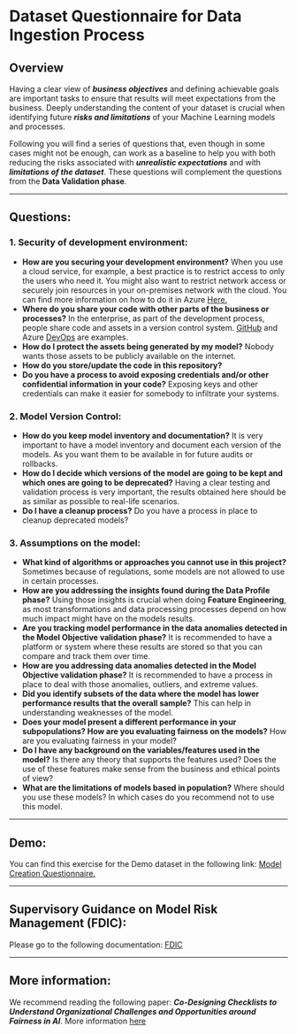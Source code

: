 # Dataset Questionnaire for Data Ingestion Process

## Overview

Having a clear view of ***business objectives*** and defining achievable goals are important tasks to ensure that results will meet expectations from the business. Deeply understanding the content of your dataset is crucial when identifying future ***risks and limitations*** of your Machine Learning models and processes.

Following you will find a series of questions that, even though in some cases might not be enough, can work as a baseline to help you with both reducing the risks associated with ***unrealistic expectations*** and  with ***limitations of the dataset***. These questions will complement the questions from the **Data Validation phase**.

-------------------------------

## Questions:

### 1. Security of development environment:

- **How are you securing your development environment?** When you use a cloud service, for example, a best practice is to restrict access to only the users who need it. You might also want to restrict network access or securely join resources in your on-premises network with the cloud. You can find more information on how to do it in Azure [Here.](https://docs.microsoft.com/en-us/azure/machine-learning/concept-enterprise-security)
- **Where do you share your code with other parts of the business or processes?** In the enterprise, as part of the development process, people share code and assets in a version control system. [GitHub](https://www.bing.com/search?q=github+introduction&cvid=0af7cc9bbabf4381bcba579b85a5bf82&FORM=ANAB01&PC=U531) and Azure [DevOps](https://docs.microsoft.com/en-us/azure/devops/?view=azure-devops) are examples.
- **How do I protect the assets being generated by my model?** Nobody wants those assets to be publicly available on the internet.
- **How do you store/update the code in this repository?**
- **Do you have a process to avoid exposing credentials and/or other confidential information in your code?** Exposing keys and other credentials can make it easier for somebody to infiltrate your systems.

### 2. Model Version Control:

- **How do you keep model inventory and documentation?** It is very important to have a model inventory and document each version of the models. As you want them to be available in for future audits or rollbacks.
- **How do I decide which versions of the model are going to be kept and which ones are going to be deprecated?** Having a clear testing and validation process is very important, the results obtained here should be as similar as possible to real-life scenarios.
- **Do I have a cleanup process?** Do you have a process in place to cleanup deprecated models?

### 3. Assumptions on the model:
                                                                                             
- **What kind of algorithms or approaches you cannot use in this project?** Sometimes because of regulations, some models are not allowed to use in certain processes.
- **How are you addressing the insights found during the Data Profile phase?** Using those insights is crucial when doing **Feature Engineering**, as most transformations and data processing processes depend on how much impact might have on the models results.
- **Are you tracking model performance in the data anomalies detected in the Model Objective validation phase?** It is recommended to have a platform or system where these results are stored so that you can compare and track them over time. 
- **How are you addressing data anomalies detected in the Model Objective validation phase?** It is recommended to have a process in place to deal with those anomalies, outliers, and extreme values.
- **Did you identify subsets of the data where the model has lower performance results that the overall sample?** This can help in understanding weaknesses of the model.
- **Does your model present a different performance in your subpopulations? How are you evaluating fairness on the models?** How are you evaluating fairness in your model?
- **Do I have any background on the variables/features used in the model?** Is there any theory that supports the features used? Does the use of these features make sense from the business and ethical points of view?
- **What are the limitations of models based in population?** Where should you use these models? In which cases do you recommend not to use this model.

-------------------------------

## Demo:

You can find this exercise for the Demo dataset in the following link: [Model Creation Questionnaire.](model_ov_questionnaire.xlsx)

-------------------------------

## Supervisory Guidance on Model Risk Management (FDIC):

Please go to the following documentation: [FDIC](https://www.fdic.gov/news/financial-institution-letters/2017/fil17022a.pdf)

-------------------------------

## More information:

We recommend reading the following paper: ***Co-Designing Checklists to Understand Organizational Challenges and Opportunities around Fairness in AI***. More information [here](http://www.jennwv.com/papers/checklists.pdf)